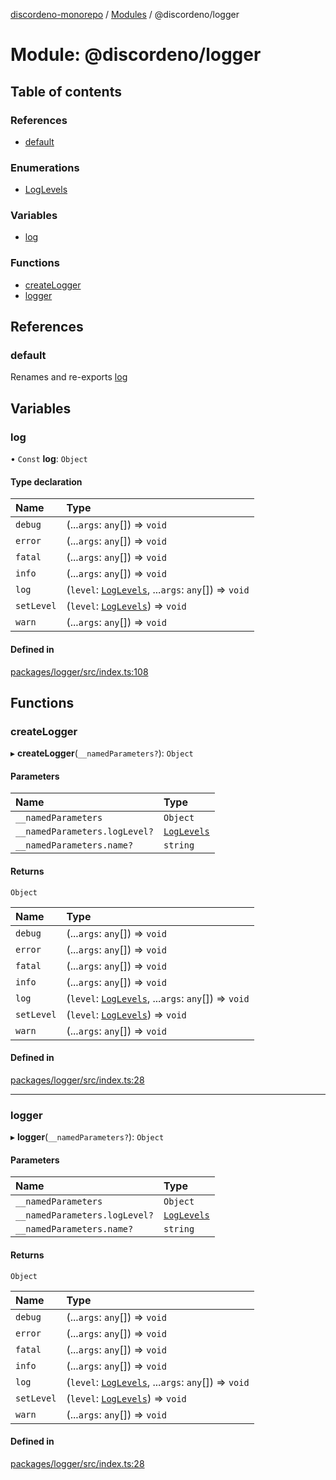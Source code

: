 [discordeno-monorepo](../README.md) / [Modules](../modules.md) / @discordeno/logger

# Module: @discordeno/logger

## Table of contents

### References

- [default](discordeno_logger.md#default)

### Enumerations

- [LogLevels](../enums/discordeno_logger.LogLevels.md)

### Variables

- [log](discordeno_logger.md#log)

### Functions

- [createLogger](discordeno_logger.md#createlogger)
- [logger](discordeno_logger.md#logger)

## References

### default

Renames and re-exports [log](discordeno_logger.md#log)

## Variables

### log

• `Const` **log**: `Object`

#### Type declaration

| Name       | Type                                                                                            |
| :--------- | :---------------------------------------------------------------------------------------------- |
| `debug`    | (...`args`: `any`[]) => `void`                                                                  |
| `error`    | (...`args`: `any`[]) => `void`                                                                  |
| `fatal`    | (...`args`: `any`[]) => `void`                                                                  |
| `info`     | (...`args`: `any`[]) => `void`                                                                  |
| `log`      | (`level`: [`LogLevels`](../enums/discordeno_logger.LogLevels.md), ...`args`: `any`[]) => `void` |
| `setLevel` | (`level`: [`LogLevels`](../enums/discordeno_logger.LogLevels.md)) => `void`                     |
| `warn`     | (...`args`: `any`[]) => `void`                                                                  |

#### Defined in

[packages/logger/src/index.ts:108](https://github.com/deepsarda/discordeno/blob/c6dc30bb/packages/logger/src/index.ts#L108)

## Functions

### createLogger

▸ **createLogger**(`__namedParameters?`): `Object`

#### Parameters

| Name                          | Type                                                   |
| :---------------------------- | :----------------------------------------------------- |
| `__namedParameters`           | `Object`                                               |
| `__namedParameters.logLevel?` | [`LogLevels`](../enums/discordeno_logger.LogLevels.md) |
| `__namedParameters.name?`     | `string`                                               |

#### Returns

`Object`

| Name       | Type                                                                                            |
| :--------- | :---------------------------------------------------------------------------------------------- |
| `debug`    | (...`args`: `any`[]) => `void`                                                                  |
| `error`    | (...`args`: `any`[]) => `void`                                                                  |
| `fatal`    | (...`args`: `any`[]) => `void`                                                                  |
| `info`     | (...`args`: `any`[]) => `void`                                                                  |
| `log`      | (`level`: [`LogLevels`](../enums/discordeno_logger.LogLevels.md), ...`args`: `any`[]) => `void` |
| `setLevel` | (`level`: [`LogLevels`](../enums/discordeno_logger.LogLevels.md)) => `void`                     |
| `warn`     | (...`args`: `any`[]) => `void`                                                                  |

#### Defined in

[packages/logger/src/index.ts:28](https://github.com/deepsarda/discordeno/blob/c6dc30bb/packages/logger/src/index.ts#L28)

---

### logger

▸ **logger**(`__namedParameters?`): `Object`

#### Parameters

| Name                          | Type                                                   |
| :---------------------------- | :----------------------------------------------------- |
| `__namedParameters`           | `Object`                                               |
| `__namedParameters.logLevel?` | [`LogLevels`](../enums/discordeno_logger.LogLevels.md) |
| `__namedParameters.name?`     | `string`                                               |

#### Returns

`Object`

| Name       | Type                                                                                            |
| :--------- | :---------------------------------------------------------------------------------------------- |
| `debug`    | (...`args`: `any`[]) => `void`                                                                  |
| `error`    | (...`args`: `any`[]) => `void`                                                                  |
| `fatal`    | (...`args`: `any`[]) => `void`                                                                  |
| `info`     | (...`args`: `any`[]) => `void`                                                                  |
| `log`      | (`level`: [`LogLevels`](../enums/discordeno_logger.LogLevels.md), ...`args`: `any`[]) => `void` |
| `setLevel` | (`level`: [`LogLevels`](../enums/discordeno_logger.LogLevels.md)) => `void`                     |
| `warn`     | (...`args`: `any`[]) => `void`                                                                  |

#### Defined in

[packages/logger/src/index.ts:28](https://github.com/deepsarda/discordeno/blob/c6dc30bb/packages/logger/src/index.ts#L28)
